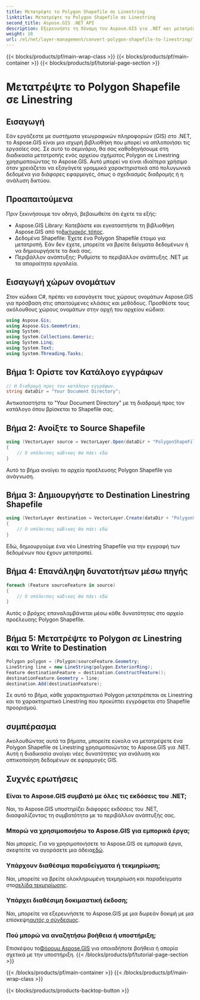 ```yaml
---
title: Μετατρέψτε το Polygon Shapefile σε Linestring
linktitle: Μετατρέψτε το Polygon Shapefile σε Linestring
second_title: Aspose.GIS .NET API
description: Εξερευνήστε τη δύναμη του Aspose.GIS για .NET και μετατρέψτε αβίαστα τα Polygon Shapefiles σε Linestrings. Ενισχύστε την ανάπτυξη GIS σας σήμερα!
weight: 18
url: /el/net/layer-management/convert-polygon-shapefile-to-linestring/
---
```


{{< blocks/products/pf/main-wrap-class >}}
{{< blocks/products/pf/main-container >}}
{{< blocks/products/pf/tutorial-page-section >}}

# Μετατρέψτε το Polygon Shapefile σε Linestring

## Εισαγωγή
Εάν εργάζεστε με συστήματα γεωγραφικών πληροφοριών (GIS) στο .NET, το Aspose.GIS είναι μια ισχυρή βιβλιοθήκη που μπορεί να απλοποιήσει τις εργασίες σας. Σε αυτό το σεμινάριο, θα σας καθοδηγήσουμε στη διαδικασία μετατροπής ενός αρχείου σχήματος Polygon σε Linestring χρησιμοποιώντας το Aspose.GIS. Αυτό μπορεί να είναι ιδιαίτερα χρήσιμο όταν χρειάζεται να εξαγάγετε γραμμικά χαρακτηριστικά από πολυγωνικά δεδομένα για διάφορες εφαρμογές, όπως ο σχεδιασμός διαδρομής ή η ανάλυση δικτύου.
## Προαπαιτούμενα
Πριν ξεκινήσουμε τον οδηγό, βεβαιωθείτε ότι έχετε τα εξής:
-  Aspose.GIS Library: Κατεβάστε και εγκαταστήστε τη βιβλιοθήκη Aspose.GIS από το[δικτυακός τόπος](https://releases.aspose.com/gis/net/).
- Δεδομένα Shapefile: Έχετε ένα Polygon Shapefile έτοιμο για μετατροπή. Εάν δεν έχετε, μπορείτε να βρείτε δείγματα δεδομένων ή να δημιουργήσετε τα δικά σας.
- Περιβάλλον ανάπτυξης: Ρυθμίστε το περιβάλλον ανάπτυξης .NET με τα απαραίτητα εργαλεία.
## Εισαγωγή χώρων ονομάτων
Στον κώδικα C#, πρέπει να εισαγάγετε τους χώρους ονομάτων Aspose.GIS για πρόσβαση στις απαιτούμενες κλάσεις και μεθόδους. Προσθέστε τους ακόλουθους χώρους ονομάτων στην αρχή του αρχείου κώδικα:
```csharp
using Aspose.Gis;
using Aspose.Gis.Geometries;
using System;
using System.Collections.Generic;
using System.Linq;
using System.Text;
using System.Threading.Tasks;
```
## Βήμα 1: Ορίστε τον Κατάλογο εγγράφων
```csharp
// Η διαδρομή προς τον κατάλογο εγγράφων.
string dataDir = "Your Document Directory";
```
Αντικαταστήστε το "Your Document Directory" με τη διαδρομή προς τον κατάλογο όπου βρίσκεται το Shapefile σας.
## Βήμα 2: Ανοίξτε το Source Shapefile
```csharp
using (VectorLayer source = VectorLayer.Open(dataDir + "PolygonShapeFile.shp", Drivers.Shapefile))
{
    // Ο υπόλοιπος κώδικας θα πάει εδώ
}
```
Αυτό το βήμα ανοίγει το αρχείο προέλευσης Polygon Shapefile για ανάγνωση.
## Βήμα 3: Δημιουργήστε το Destination Linestring Shapefile
```csharp
using (VectorLayer destination = VectorLayer.Create(dataDir + "PolygonShapeFileToLineShapeFile_out.shp", Drivers.Shapefile))
{
    // Ο υπόλοιπος κώδικας θα πάει εδώ
}
```
Εδώ, δημιουργούμε ένα νέο Linestring Shapefile για την εγγραφή των δεδομένων που έχουν μετατραπεί.
## Βήμα 4: Επανάληψη δυνατοτήτων μέσω πηγής
```csharp
foreach (Feature sourceFeature in source)
{
    // Ο υπόλοιπος κώδικας θα πάει εδώ
}
```
Αυτός ο βρόχος επαναλαμβάνεται μέσω κάθε δυνατότητας στο αρχείο προέλευσης Polygon Shapefile.
## Βήμα 5: Μετατρέψτε το Polygon σε Linestring και το Write to Destination
```csharp
Polygon polygon = (Polygon)sourceFeature.Geometry;
LineString line = new LineString(polygon.ExteriorRing);
Feature destinationFeature = destination.ConstructFeature();
destinationFeature.Geometry = line;
destination.Add(destinationFeature);
```
Σε αυτό το βήμα, κάθε χαρακτηριστικό Polygon μετατρέπεται σε Linestring και το χαρακτηριστικό Linestring που προκύπτει εγγράφεται στο Shapefile προορισμού.
## συμπέρασμα
Ακολουθώντας αυτά τα βήματα, μπορείτε εύκολα να μετατρέψετε ένα Polygon Shapefile σε Linestring χρησιμοποιώντας το Aspose.GIS για .NET. Αυτή η διαδικασία ανοίγει νέες δυνατότητες για ανάλυση και οπτικοποίηση δεδομένων σε εφαρμογές GIS.

## Συχνές ερωτήσεις
### Είναι το Aspose.GIS συμβατό με όλες τις εκδόσεις του .NET;
Ναι, το Aspose.GIS υποστηρίζει διάφορες εκδόσεις του .NET, διασφαλίζοντας τη συμβατότητα με το περιβάλλον ανάπτυξής σας.
### Μπορώ να χρησιμοποιήσω το Aspose.GIS για εμπορικά έργα;
 Ναι μπορείς. Για να χρησιμοποιήσετε το Aspose.GIS σε εμπορικά έργα, σκεφτείτε να αγοράσετε μια άδεια[εδώ](https://purchase.aspose.com/buy).
### Υπάρχουν διαθέσιμα παραδείγματα ή τεκμηρίωση;
 Ναι, μπορείτε να βρείτε ολοκληρωμένη τεκμηρίωση και παραδείγματα στο[σελίδα τεκμηρίωσης](https://reference.aspose.com/gis/net/).
### Υπάρχει διαθέσιμη δοκιμαστική έκδοση;
 Ναι, μπορείτε να εξερευνήσετε το Aspose.GIS με μια δωρεάν δοκιμή με μια επίσκεψη[αυτός ο σύνδεσμος](https://releases.aspose.com/).
### Πού μπορώ να αναζητήσω βοήθεια ή υποστήριξη;
 Επισκέψου το[Φόρουμ Aspose.GIS](https://forum.aspose.com/c/gis/33) για οποιαδήποτε βοήθεια ή απορία σχετικά με την υποστήριξη.
{{< /blocks/products/pf/tutorial-page-section >}}

{{< /blocks/products/pf/main-container >}}
{{< /blocks/products/pf/main-wrap-class >}}

{{< blocks/products/products-backtop-button >}}
